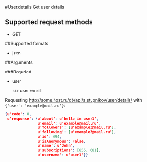 #User.details
Get user details

## Supported request methods 
* GET

##Supported formats
* json

##Arguments


###Requried
* user

   ```str``` user email


Requesting http://some.host.ru/db/api/s.stupnikov/user/details/ with ```{'user': 'example@mail.ru'}```:
```json
{u'code': 0,
 u'response': {u'about': u'hello im user1',
               u'email': u'example@mail.ru',
               u'followers': [u'example3@mail.ru'],
               u'following': [u'example3@mail.ru'],
               u'id': 694,
               u'isAnonymous': False,
               u'name': u'John',
               u'subscriptions': [855, 681],
               u'username': u'user1'}}
```
